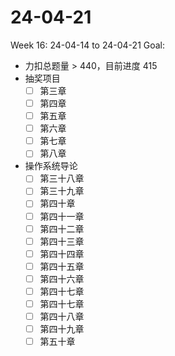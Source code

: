 # 24-04-21
Week 16: 24-04-14 to 24-04-21
Goal:
- 力扣总题量 > 440，目前进度 415
- 抽奖项目
  - [ ] 第三章
  - [ ] 第四章
  - [ ] 第五章
  - [ ] 第六章
  - [ ] 第七章
  - [ ] 第八章
- 操作系统导论
  - [ ] 第三十八章
  - [ ] 第三十九章
  - [ ] 第四十章
  - [ ] 第四十一章
  - [ ] 第四十二章
  - [ ] 第四十三章
  - [ ] 第四十四章
  - [ ] 第四十五章
  - [ ] 第四十六章
  - [ ] 第四十七章
  - [ ] 第四十七章
  - [ ] 第四十八章
  - [ ] 第四十九章
  - [ ] 第五十章
